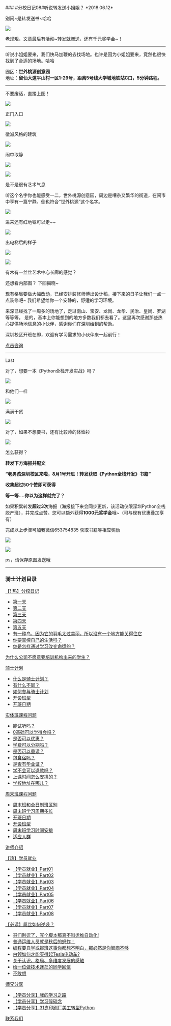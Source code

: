 <div style="display:none;"><img src="https://hcdn1.luffycity.com/data/knight/diary/04/10.png" alt=""></div>
### #分校日记08#听说转发送小姐姐？
*2018.06.12*  

别闹~是转发送书~哈哈

![](https://hcdn1.luffycity.com/data/knight/diary/05/01.jpeg)  

老规矩，文章最后有活动~转发就赠送，还有千元奖学金~！

***

听说小姐姐要来，我们快马加鞭的去找场地。也许是因为小姐姐要来，竟然也很快找到了合适的场地。哈哈



园区：**世外桃源创意园**    
地址：**留仙大道平山村一区1-29号，距离5号线大学城地铁站C口，5分钟路程。**

***

不要废话，直接上图！

![](https://hcdn1.luffycity.com/data/knight/diary/05/02.jpg)  

正门入口

![](https://hcdn1.luffycity.com/data/knight/diary/05/03.jpg)  

徽派风格的建筑

![](https://hcdn1.luffycity.com/data/knight/diary/05/04.jpg)  

闹中取静

![](https://hcdn1.luffycity.com/data/knight/diary/05/05.jpg)  

![](https://hcdn1.luffycity.com/data/knight/diary/05/06.jpg)  


是不是很有艺术气息

听这个名字你也能感受一二，世外桃源创意园，周边是嘈杂又繁华的街道，在闹市中享有一篇宁静。倒也符合“世外桃源”这个名字。

![](https://hcdn1.luffycity.com/data/knight/diary/05/07.jpg)  

进来还有红地毯可以走~~

![](https://hcdn1.luffycity.com/data/knight/diary/05/08.jpg)  

出电梯后的样子

![](https://hcdn1.luffycity.com/data/knight/diary/05/09.jpg)  

![](https://hcdn1.luffycity.com/data/knight/diary/05/10.jpg)  


有木有一丝丝艺术中心长廊的感觉？

还想看内部图？
下回揭晓~

现有格局要做大幅改动，已经安排装修师傅出设计稿，接下来的日子让我们一点一点装修吧~
我们希望给你一个安静的，舒适的学习环境。

来深已经找了一周多的场地了，走过南山、宝安、龙岗、龙华、民治、皇岗、罗湖等等等。
是的，基本上你能想到的地方多数我们都去看了。这里再次感谢那些热心提供场地信息的小伙伴，感谢你们在深圳给到的帮助。

深圳校区开班在即，欢迎有学习需求的小伙伴来一起前行！

[点击咨询](http://wwwtb.53kf.com/webCompany.php?style=1&arg=10155416)

***

Last

对了，想要一本《Python全栈开发实战》吗？  

![](https://hcdn1.luffycity.com/static/frontend/activity/givingbook4_1522138118.932145.jpeg)  

和他们一样  

![](https://hcdn1.luffycity.com/static/frontend/activity/givingbook1_1522138119.203927.jpeg)

满满干货

![](https://hcdn1.luffycity.com/static/frontend/activity/givingbook3_1522138119.6417637.jpeg)  

对了，如果不想要书，还有比较帅的体恤衫

![](https://hcdn1.luffycity.com/data/knight/diary/04/10.png)  

怎么获得？

**转发下方海报并配文**

**“老男孩深圳校区来啦，8月1号开班！转发获取《Python全栈开发》书籍”**

**收集超过50个赞即可获得**

**等一等....你以为这样就完了？**

如果积累转发**超过3次**海报（海报接下来会同步更新，该活动仅限深圳Python全栈脱产班），并完成点赞。您可以额外获得**1000元奖学金**哦~（可与现有优惠叠加享有）

完成以上步骤可加我微信653754835 获取书籍等相应奖励


![](https://hcdn1.luffycity.com/data/knight/diary/05/11.png)

![](https://hcdn1.luffycity.com/data/knight/diary/05/12.png)

ps，请保存原图发送哦
***

### 骑士计划目录

[【! 热】分校日记](https://www.luffycity.com/qsjh-book/diary/)
- [第一天](https://www.luffycity.com/qsjh-book/diary/chapter01.html)
- [第二天](https://www.luffycity.com/qsjh-book/diary/chapter02.html)
- [第三天](https://www.luffycity.com/qsjh-book/diary/chapter03.html)
- [第四天](https://www.luffycity.com/qsjh-book/diary/chapter04.html)
- [第五天](https://www.luffycity.com/qsjh-book/diary/chapter05.html)
- [有一种鸟，因为它的羽毛太过美丽，所以没有一个地方能关得住它](https://www.luffycity.com/qsjh-book/diary/chapter06.html)  
- [你要掌控自己的生活吗？](https://www.luffycity.com/qsjh-book/diary/chapter07.html)  
- [你是怎样通过学习改变命运的？](https://www.luffycity.com/qsjh-book/diary/chapter08.html)  

[为什么公司不愿意要培训机构出来的学生？](https://www.luffycity.com/qsjh-book/advertorial.html)

[骑士计划](https://www.luffycity.com/qsjh-book/knight/)
- [什么是骑士计划？](https://www.luffycity.com/qsjh-book/knight/chapter01.html)
- [有什么不同？](https://www.luffycity.com/qsjh-book/knight/chapter02.html)
- [如何参与骑士计划](https://www.luffycity.com/qsjh-book/knight/chapter03.html)
- [开设班型](https://www.luffycity.com/qsjh-book/knight/chapter04.html)
- [开班日期](https://www.luffycity.com/qsjh-book/knight/chapter05.html)

[实体班课程问题](https://www.luffycity.com/qsjh-book/question/)
- [能试听吗？](https://www.luffycity.com/qsjh-book/question/chapter01.html)
- [0基础可以学得会吗？](https://www.luffycity.com/qsjh-book/question/chapter02.html)
- [是否可以优惠？](https://www.luffycity.com/qsjh-book/question/chapter03.html)
- [学费可以分期吗？](https://www.luffycity.com/qsjh-book/question/chapter04.html)
- [是否可以重读？](https://www.luffycity.com/qsjh-book/question/chapter05.html)
- [包食宿吗？](https://www.luffycity.com/qsjh-book/question/chapter06.html)
- [是否有毕业证？](https://www.luffycity.com/qsjh-book/question/chapter07.html)
- [学不会可以退款吗？](https://www.luffycity.com/qsjh-book/question/chapter08.html)
- [上课时间怎么安排的？](https://www.luffycity.com/qsjh-book/question/chapter09.html)
- [学校地址在哪儿？](https://www.luffycity.com/qsjh-book/question/chapter10.html)

[周末班课程问题](https://www.luffycity.com/qsjh-book/wquestion/)

- [周末班和全日制班区别](https://www.luffycity.com/qsjh-book/wquestion/chapter01.html)
- [周末班学习周期多长](https://www.luffycity.com/qsjh-book/wquestion/chapter02.html)
- [开班日期](https://www.luffycity.com/qsjh-book/wquestion/chapter03.html)
- [开设班型](https://www.luffycity.com/qsjh-book/wquestion/chapter04.html)
- [周末班学习时间安排](https://www.luffycity.com/qsjh-book/wquestion/chapter05.html)
- [适应人群](https://www.luffycity.com/qsjh-book/wquestion/chapter06.html)


[讲师介绍](https://www.luffycity.com/qsjh-book/techers.html)

[【热】学员就业](https://www.luffycity.com/qsjh-book/jobs/)
- [【学员就业】Part01](https://www.luffycity.com/qsjh-book/jobs/chapter01.html)
- [【学员就业】Part02](https://www.luffycity.com/qsjh-book/jobs/chapter02.html)
- [【学员就业】Part03](https://www.luffycity.com/qsjh-book/jobs/chapter03.html)
- [【学员就业】Part04](https://www.luffycity.com/qsjh-book/jobs/chapter04.html)
- [【学员就业】Part05](https://www.luffycity.com/qsjh-book/jobs/chapter05.html)
- [【学员就业】Part06](https://www.luffycity.com/qsjh-book/jobs/chapter06.html)
- [【学员就业】Part07](https://www.luffycity.com/qsjh-book/jobs/chapter07.html)
- [【学员就业】Part08](https://www.luffycity.com/qsjh-book/jobs/chapter08.html)

[【必读】屌丝如何逆袭？](https://www.luffycity.com/qsjh-book/soul/)

- [哥们别逗了，写个脚本那真不叫运维自动化!](https://www.luffycity.com/qsjh-book/soul/chapter01.html)
- [普通运维人员就是秋后的蚂蚱！](https://www.luffycity.com/qsjh-book/soul/chapter02.html)
- [编程要自学或报班这事你都想不明白，那必然是你智商不够](https://www.luffycity.com/qsjh-book/soul/chapter03.html)
- [白领如何才能买得起Tesla电动车?](https://www.luffycity.com/qsjh-book/soul/chapter04.html)
- [关于认识、格局、多维度发展的感触](https://www.luffycity.com/qsjh-book/soul/chapter05.html)
- [给一位做技术迷茫的同学回信](https://www.luffycity.com/qsjh-book/soul/chapter06.html)
- [不敢想](https://www.luffycity.com/qsjh-book/soul/chapter07.html)

[师兄分享](https://www.luffycity.com/qsjh-book/bro/)
- [【学员分享】我的学习之路](https://www.luffycity.com/qsjh-book/bro/chapter01.html)
- [【学员分享】学习碎碎念](https://www.luffycity.com/qsjh-book/bro/chapter02.html)
- [【学员分享】31岁印刷厂美工转型Python](https://www.luffycity.com/qsjh-book/bro/chapter03.html)

[联系我们](https://www.luffycity.com/qsjh-book/contact.html)
